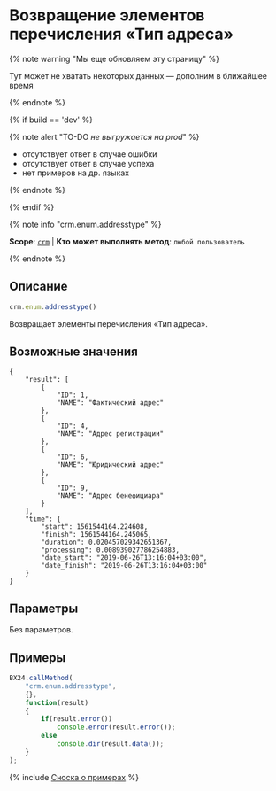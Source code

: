 # Возвращение элементов перечисления «Тип адреса»

{% note warning "Мы еще обновляем эту страницу" %}

Тут может не хватать некоторых данных — дополним в ближайшее время

{% endnote %}

{% if build == 'dev' %}

{% note alert "TO-DO _не выгружается на prod_" %}

- отсутствует ответ в случае ошибки
- отсутствует ответ в случае успеха
- нет примеров на др. языках
  
{% endnote %}

{% endif %}

{% note info "crm.enum.addresstype" %}

**Scope**: [`crm`](../../../scopes/permissions.md) | **Кто может выполнять метод**: `любой пользователь`

{% endnote %}

## Описание

```js
crm.enum.addresstype()
```

Возвращает элементы перечисления «Тип адреса».

## Возможные значения

```
{
    "result": [
        {
            "ID": 1,
            "NAME": "Фактический адрес"
        },
        {
            "ID": 4,
            "NAME": "Адрес регистрации"
        },
        {
            "ID": 6,
            "NAME": "Юридический адрес"
        },
        {
            "ID": 9,
            "NAME": "Адрес бенефициара"
        }
    ],
    "time": {
        "start": 1561544164.224608,
        "finish": 1561544164.245065,
        "duration": 0.020457029342651367,
        "processing": 0.008939027786254883,
        "date_start": "2019-06-26T13:16:04+03:00",
        "date_finish": "2019-06-26T13:16:04+03:00"
    }
}
```

## Параметры

Без параметров.

## Примеры

```javascript
BX24.callMethod(
    "crm.enum.addresstype",
    {},
    function(result)
    {
        if(result.error())
            console.error(result.error());
        else
            console.dir(result.data());
    }
);
```

{% include [Сноска о примерах](../../../../_includes/examples.md) %}
